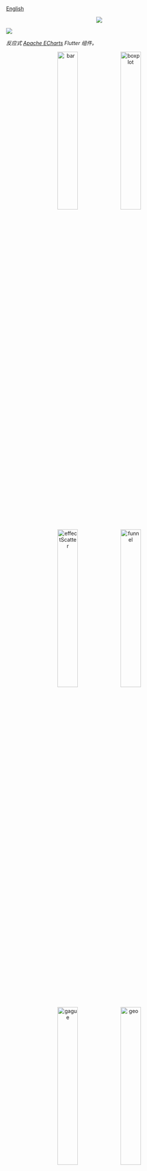 [English](https://github.com/entronad/flutter_echarts/blob/master/README.md) 

<p align="center">
<img src="https://raw.githubusercontent.com/entronad/flutter_echarts/master/doc/logo.png" />
</p>

<p align="left">
<a href="https://pub.dev/packages/flutter_echarts">
<img src="https://img.shields.io/pub/v/flutter_echarts.svg" />
</a>
</p>

*反应式 [Apache ECharts](https://github.com/apache/incubator-echarts) Flutter 组件。* 

<div align="center">
<img src="https://user-images.githubusercontent.com/19553554/52197440-843a5200-289a-11e9-8601-3ce8d945b04a.gif" width="33%" height="33%" alt="bar"/>
<img src="https://user-images.githubusercontent.com/19553554/52360729-ad640980-2a77-11e9-84e2-feff7e11aea5.gif" width="33%" height="33%" alt="boxplot"/>
<img src="https://user-images.githubusercontent.com/19553554/52535290-4b611800-2d87-11e9-8bf2-b43a54a3bda8.png" width="33%" height="33%" alt="effectScatter"/>
<img src="https://user-images.githubusercontent.com/19553554/52332816-ac5eb800-2a36-11e9-8227-3538976f447d.gif" width="33%" height="33%" alt="funnel"/>
<img src="https://user-images.githubusercontent.com/19553554/52332988-0b243180-2a37-11e9-9db8-eb6b8c86a0de.png" width="33%" height="33%" alt="gague"/>
<img src="https://user-images.githubusercontent.com/19553554/52344575-133f9980-2a56-11e9-93e0-568e484936ce.gif" width="33%" height="33%" alt="geo"/>
<img src="https://user-images.githubusercontent.com/19553554/52727805-f7f20280-2ff0-11e9-91ab-cd99848e3127.gif" width="33%" height="33%" alt="graph"/>
<img src="https://user-images.githubusercontent.com/19553554/52345115-6534ef00-2a57-11e9-80cd-9cbfed252139.gif" width="33%" height="33%" alt="heatmap"/>
<img src="https://user-images.githubusercontent.com/19553554/52345490-4a16af00-2a58-11e9-9b43-7bbc86aa05b6.gif" width="33%" height="33%" alt="kline"/>
<img src="https://user-images.githubusercontent.com/19553554/52346064-b7770f80-2a59-11e9-9e03-6dae3a8c637d.gif" width="33%" height="33%" alt="line"/>
<img src="https://user-images.githubusercontent.com/19553554/52347117-248ba480-2a5c-11e9-8402-5a94054dca50.gif" width="33%" height="33%" alt="liquid"/>
<img src="https://user-images.githubusercontent.com/19553554/52347915-0a52c600-2a5e-11e9-8039-41268238576c.gif" width="33%" height="33%" alt="map"/>
<img src="https://user-images.githubusercontent.com/19553554/52535013-e48e2f80-2d83-11e9-8886-ac0d2122d6af.png" width="33%" height="33%" alt="parallel"/>
<img src="https://user-images.githubusercontent.com/19553554/52348202-bb596080-2a5e-11e9-84a7-60732be0743a.gif" width="33%" height="33%" alt="pie"/>
<img src="https://user-images.githubusercontent.com/19553554/52533994-932b7380-2d76-11e9-93b4-0de3132eb941.gif" width="33%" height="33%" alt="radar"/>
<img src="https://user-images.githubusercontent.com/19553554/52348431-420e3d80-2a5f-11e9-8cab-7b415592dc77.gif" width="33%" height="33%" alt="scatter"/>
<img src="https://user-images.githubusercontent.com/19553554/52348737-01fb8a80-2a60-11e9-94ac-dacbd7b58811.png" width="33%" height="33%" alt="wordCloud"/>
<img src="https://user-images.githubusercontent.com/19553554/52433989-4f075b80-2b49-11e9-9979-ef32c2d17c96.gif" width="33%" height="33%" alt="bar3D"/>
<img src="https://user-images.githubusercontent.com/19553554/52464826-4baab900-2bb7-11e9-8299-776f5ee43670.gif" width="33%" height="33%" alt="line3D"/>
<img src="https://user-images.githubusercontent.com/19553554/52802261-8d0cfe00-30ba-11e9-8ae7-ae0773770a59.gif" width="33%" height="33%" alt="sankey"/>
<img src="https://user-images.githubusercontent.com/19553554/52464647-aee81b80-2bb6-11e9-864e-c544392e523a.gif" width="33%" height="33%" alt="scatter3D"/>
<img src="https://user-images.githubusercontent.com/19553554/52465183-a55fb300-2bb8-11e9-8c10-4519c4e3f758.gif" width="33%" height="33%" alt="surface3D"/>
<img src="https://user-images.githubusercontent.com/19553554/52798246-7ebae400-30b2-11e9-8489-6c10339c3429.gif" width="33%" height="33%" alt="themeRiver"/>
<img src="https://user-images.githubusercontent.com/19553554/52349544-c2ce3900-2a61-11e9-82af-28aaaaae0d67.gif" width="33%" height="33%" alt="overlap"/>
</div>

# 特点

> **提示**：
>
> - 支持空值安全。
> - 内置 Echarts 5。
> - 基于 webview，仅支持移动端（Android, iOS）。
> - 在某些组件中或使用某些 Echarts 扩展时不太稳定。
> - 如果在 iOS 的可滑动组件（ListView、SliverView、PageView 等）中遇到渲染问题，请尝试将 `reloadAfterInit` 设为 `true` 。



**反应式更新**

Flutter 和 React 组件最方便的一点是可以根据数据的变化反应式的更新视图。基于 Echarts 数据驱动式的架构，flutter_echarts 为图表和数据建立了一种反应式的联系。当`option` 参数中的数据变化时，图表可以自动重新渲染。

**双向通信**

通过 `onMessage` 和 `extraScript` 这两个参数，可以设置 JavaScript 和 Flutter 之间的事件双向通信。

**配置扩展**

Echarts 有很多 [扩展](https://echarts.apache.org/zh/download-extension.html) 。你可以通过`extensions` 参数插入这些扩展的文本字符串，以便在源码中管理这些扩展脚本，而不需要操心繁琐的 asset 目录。

# 安装

在 pbuspec.yaml 文件中添加：

```
dependencies:
  flutter_echarts: #最新版本
```

在需要使用的文件中：

```
import 'package:flutter_echarts/flutter_echarts.dart';  
```

详见 [pub.dev](https://pub.dev/packages/flutter_echarts#-installing-tab-) .

# 使用

flutter_echarts 使用起来很简单，就像在使用普通的 statelessWidget ：

> option 的具体设置请见 [Echarts 文档](https://echarts.apache.org/zh/option.html#title) 或 [Echarts 示例](https://echarts.apache.org/examples/zh/index.html) 。

```
Container(
  child: Echarts(
  option: '''
    {
      xAxis: {
        type: 'category',
        data: ['Mon', 'Tue', 'Wed', 'Thu', 'Fri', 'Sat', 'Sun']
      },
      yAxis: {
        type: 'value'
      },
      series: [{
        data: [820, 932, 901, 934, 1290, 1330, 1320],
        type: 'line'
      }]
    }
  ''',
  ),
  width: 300,
  height: 250,
)
```

完整使用示例请见： [flutter_echarts_example](https://github.com/entronad/flutter_echarts/tree/master/example) 。

# 组件参数

**option**

*String*

*( 必需 )*

字符串形式的 JavaScript Echarts Option。Echarts 图表主要就是通过这个参数配置的。你可以通过 dart:convert 中的 `jsonEncode()` 来转换 Dart 对象类型的数据：

```
source: ${jsonEncode(_data1)},
```

由于 JavaScript 没有`'''` 符号，你可以使用它来包裹字符串，以省掉一些引号的转义：

```
Echarts(
  option: '''
  
    // option string
    
  ''',
),
```

- 如果需要在 option 中使用图片，我们建议使用 Base64 [Data URL](https://developer.mozilla.org/en-US/docs/Web/HTTP/Basics_of_HTTP/Data_URIs) :

```
image: 'data:image/png;base64,iVBORw0KG...',
```

**extraScript**

*String*

在  `Echarts.init()` 和任意 `chart.setOption()` 之间执行的 JavaScript 脚本。在组件中我们已经内置了一个  名为 `Messager` 的 JavascriptChennel，所以你可以使用这个标识符来进行 JavaScript 向 Flutter 的通信：

```
extraScript: '''
  chart.on('click', (params) => {
    if(params.componentType === 'series') {
  	  Messager.postMessage('anything');
    }
  });
''',
```

**onMessage**

*void Function(String)?*

处理 `extraScript` 中  `Messager.postMessage()` 发送的消息的函数。

**extensions**

*List\<String\>*

从 Echarts 扩展中拷贝的脚本字符串组成的数组，比如各种主题、组件、WebGl、语言等。可以从 [这里](https://echarts.apache.org/zh/download-extension.html) 下载。将它们作为原始字符串（raw string）引入：

```
const liquidPlugin = r'''

  // copy from liquid.min.js

''';
```

**theme**

*String*

从 [这里](https://echarts.apache.org/zh/download-theme.html) 可以下载主题，或者用 [这个工具](https://echarts.baidu.com/theme-builder/) 定制自己的主题。将主题的脚本拷贝到 `extension` 参数中，并在此参数中注册主题的名称。

**captureAllGestures**

*bool*

*( 默认: false )*

图表是否捕获所有的手势。将其设为 ture 在处理 3D 旋转或数据缩放条时很有用。注意这将阻止容器（比如 ListView ）获取图表上的手势。

如果设为 true， `captureHorizontalGestures` 和 `captureVerticalGestures` 将强制为 true。

**captureHorizontalGestures**

*bool*

*( 默认: false )*

仅捕捉水平滑动。

**captureVerticalGestures**

*bool*

*( 默认: false )*

仅捕捉垂直滑动。

**onLoad**

*void Function(WebViewController)?*

图表第一次加载并渲染后的回调。这个函数中可以获取 Webview 的 controller，以便施展黑魔法。

**reloadAfterInit**

*bool*

*( default: false )*

如果在 iOS 的可滑动组件（ListView、SliverView、PageView 等）中遇到渲染问题，请尝试将 `reloadAfterInit` 设为 `true` 。

**onWebResourceError**

*void Function(WebViewController, Exception)?*

处理加载 Web 资源时的异常.

# 博客

[响应式 Echarts Flutter 组件](https://zhuanlan.zhihu.com/p/99034738) 

[一次 Flutter WebView 性能优化](https://zhuanlan.zhihu.com/p/103012116) 



---

如果有建议或要求，请发起 [issue](https://github.com/entronad/flutter_echarts/issues) 。

*示例 GIF 来自 [chenjiandongx](https://github.com/chenjiandongx)*

